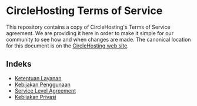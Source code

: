 # CircleHosting Terms of Service
 This repository contains a copy of CircleHosting's Terms of Service agreement. We are providing it here in order to make it simple for our community to see how and when changes are made. The canonical location for this document is on the [CircleHosting web site](https://circlehosting.com/kebijakan-kami/).

 ## Indeks
 - [Ketentuan Layanan](https://github.com/ertomedia/circlehosting-tos/blob/master/ketentuan-layanan.md)
 - [Kebijakan Penggunaan](https://github.com/ertomedia/circlehosting-tos/blob/master/kebijakan-penggunaan.md)
 - [Service Level Agreement](https://github.com/ertomedia/circlehosting-tos/blob/master/service-level-agreement.md)
 - [Kebijakan Privasi](https://github.com/ertomedia/circlehosting-tos/blob/master/kebijakan-privasi.md)

